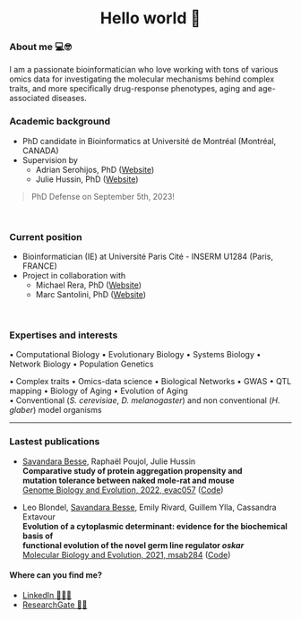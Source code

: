 
<h1 align="center">Hello world 👋</h1>

### About me 💻🤓 
I am a passionate bioinformatician who love working with tons of various omics data for investigating the molecular mechanisms behind complex traits, and more specifically drug-response phenotypes, aging and age-associated diseases. 

### Academic background
- PhD candidate in Bioinformatics at Université de Montréal (Montréal, CANADA)
- Supervision by 
  - Adrian Serohijos, PhD (<a href='http://www.serohijoslab.org/'>Website</a>)
  - Julie Hussin, PhD (<a href='https://mhi-omics.org/'>Website</a>) 

> PhD Defense on September 5th, 2023!

<br>

### Current position 
- Bioinformatician (IE) at Université Paris Cité - INSERM U1284 (Paris, FRANCE)
- Project in collaboration with
  - Michael Rera, PhD (<a href='https://michaelrera.github.io/'>Website</a>) 
  - Marc Santolini, PhD (<a href='https://interactiondatalab.com/'>Website</a>) 

<br>

### Expertises and interests
$\bullet$ Computational Biology $\bullet$ Evolutionary Biology $\bullet$ Systems Biology $\bullet$ Network Biology $\bullet$ Population Genetics <br>

$\bullet$ Complex traits $\bullet$ Omics-data science $\bullet$ Biological Networks $\bullet$ GWAS $\bullet$ QTL mapping $\bullet$ Biology of Aging $\bullet$ Evolution of Aging <br>
$\bullet$ Conventional (_S. cerevisiae_, _D. melanogaster_) and non conventional (_H. glaber_) model organisms

__________

### Lastest publications

- <u>Savandara Besse</u>, Raphaël Poujol, Julie Hussin <br> 
__Comparative study of protein aggregation propensity and <br> mutation tolerance between naked mole-rat and mouse__ <br>
[Genome Biology and Evolution, 2022, evac057](https://doi.org/10.1093/gbe/evac057) ([Code](https://github.com/ladyson1806/NKR_lifespan))

- Leo Blondel,  <u>Savandara Besse</u>, Emily Rivard, Guillem Ylla, Cassandra Extavour <br>
__Evolution of a cytoplasmic determinant: evidence for the biochemical basis of <br> functional evolution of the novel germ line regulator _oskar___ <br>
[Molecular Biology and Evolution, 2021, msab284](https://doi.org/10.1093/molbev/msab284) ([Code](https://github.com/extavourlab/Oskar_Evolution))


#### Where can you find me?
- <a href='https://www.linkedin.com/in/savandara-besse'>LinkedIn 👨🏽‍💻</a>
- <a href='https://www.researchgate.net/profile/Savandara-Besse'>ResearchGate 👩‍🔬</a>
